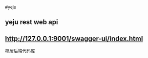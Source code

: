 #yeju

## yeju rest web api

http://127.0.0.1:9001/swagger-ui/index.html
-----------------------------------
椰居后端代码库
